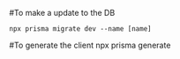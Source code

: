#To make a update to the DB

    npx prisma migrate dev --name [name]

#To generate the client
    npx prisma generate
